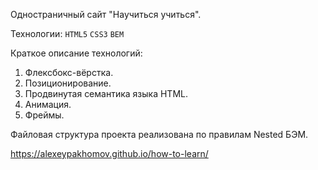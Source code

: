 Одностраничный сайт "Научиться учиться".

Технологии: `HTML5` `CSS3` `BEM`

Краткое описание технологий:

1. Флексбокс-вёрстка.
2. Позиционирование.
3. Продвинутая семантика языка HTML.
4. Анимация.
5. Фреймы.

Файловая структура проекта реализована по правилам Nested БЭМ.

https://alexeypakhomov.github.io/how-to-learn/
